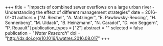 +++
title = "Impacts of combined sewer overflows on a large urban river - Understanding the effect of different management strategies"
date = 2016-01-01
authors = ["M. Riechel", "A. Matzinger", "E. Pawlowsky-Reusing", "H. Sonnenberg", "M. Uldack", "B. Heinzmann", "N. Caradot", "D. von Seggern", "P. Rouault"]
publication_types = ["2"]
abstract = ""
selected = false
publication = "*Water Research*"
doi = "http://dx.doi.org/10.1016/j.watres.2016.08.017"
+++

